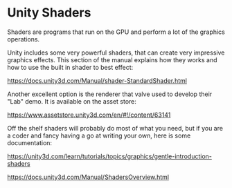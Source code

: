 # Unity Shaders

Shaders are programs that run on the GPU and perform a lot of the graphics operations.

Unity includes some very powerful shaders, that can create very impressive graphics effects. This section of the manual explains how they works and how to use the built in shader to best effect:

https://docs.unity3d.com/Manual/shader-StandardShader.html

Another excellent option is the renderer that valve used to develop their "Lab" demo. It is available on the asset store:

https://www.assetstore.unity3d.com/en/#!/content/63141

Off the shelf shaders will probably do most of what you need, but if you are a coder and fancy having a go at writing your own, here is some documentation:

https://unity3d.com/learn/tutorials/topics/graphics/gentle-introduction-shaders

https://docs.unity3d.com/Manual/ShadersOverview.html